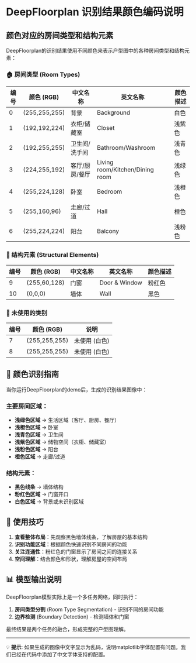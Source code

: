 # DeepFloorplan 识别结果颜色编码说明

## 颜色对应的房间类型和结构元素

DeepFloorplan的识别结果使用不同颜色来表示户型图中的各种房间类型和结构元素：

### 🏠 房间类型 (Room Types)

| 编号 | 颜色 (RGB) | 中文名称 | 英文名称 | 颜色描述 |
|------|------------|----------|----------|----------|
| 0 | (255,255,255) | 背景 | Background | 白色 |
| 1 | (192,192,224) | 衣柜/储藏室 | Closet | 浅紫色 |
| 2 | (192,255,255) | 卫生间/洗手间 | Bathroom/Washroom | 浅青色 |
| 3 | (224,255,192) | 客厅/厨房/餐厅 | Living room/Kitchen/Dining room | 浅绿色 |
| 4 | (255,224,128) | 卧室 | Bedroom | 浅橙色 |
| 5 | (255,160,96) | 走廊/过道 | Hall | 橙色 |
| 6 | (255,224,224) | 阳台 | Balcony | 浅粉色 |

### 🚪 结构元素 (Structural Elements)

| 编号 | 颜色 (RGB) | 中文名称 | 英文名称 | 颜色描述 |
|------|------------|----------|----------|----------|
| 9 | (255,60,128) | 门窗 | Door & Window | 粉红色 |
| 10 | (0,0,0) | 墙体 | Wall | 黑色 |

### 📝 未使用的类别

| 编号 | 颜色 (RGB) | 说明 |
|------|------------|------|
| 7 | (255,255,255) | 未使用 (白色) |
| 8 | (255,255,255) | 未使用 (白色) |

## 🎨 颜色识别指南

当你运行DeepFloorplan的demo后，生成的识别结果图像中：

### 主要房间区域：
- **浅绿色区域** → 生活区域（客厅、厨房、餐厅）
- **浅橙色区域** → 卧室
- **浅青色区域** → 卫生间
- **浅紫色区域** → 储物空间（衣柜、储藏室）
- **浅粉色区域** → 阳台
- **橙色区域** → 走廊/过道

### 结构元素：
- **黑色线条** → 墙体结构
- **粉红色区域** → 门窗开口
- **白色区域** → 背景或未识别区域

## 🔧 使用技巧

1. **查看整体布局**：先观察黑色墙体线条，了解房屋的基本结构
2. **识别功能区域**：根据颜色快速识别不同房间的功能
3. **关注连通性**：粉红色的门窗显示了房间之间的连接关系
4. **空间理解**：结合颜色和形状，理解房屋的空间布局

## 📊 模型输出说明

DeepFloorplan模型实际上是一个多任务网络，同时执行：
1. **房间类型分割** (Room Type Segmentation) - 识别不同的房间功能
2. **边界检测** (Boundary Detection) - 检测墙体和门窗

最终结果是两个任务的融合，形成完整的户型图理解。

---

💡 **提示**: 如果生成的图像中文字显示为乱码，说明matplotlib字体配置有问题。我们已经在代码中添加了中文字体支持的配置。
